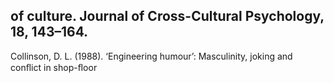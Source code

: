 ## of culture. Journal of Cross-Cultural Psychology, 18, 143–164.

Collinson, D. L. (1988). ‘Engineering humour’: Masculinity, joking and conﬂict in shop-ﬂoor